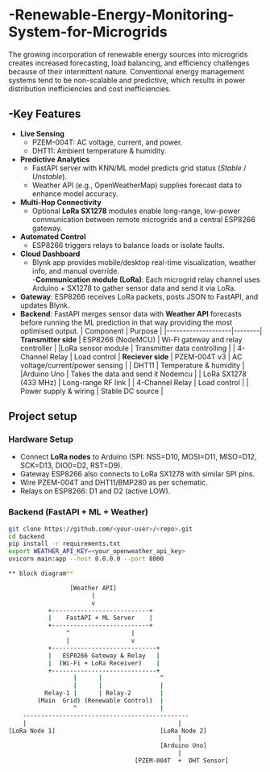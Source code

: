 # -Renewable-Energy-Monitoring-System-for-Microgrids
The growing incorporation of renewable energy sources into microgrids creates increased forecasting, load balancing, and efficiency challenges because of their intermittent nature. Conventional energy management systems tend to be non-scalable and predictive, which results in power distribution inefficiencies and cost inefficiencies. 
## -Key Features
- **Live Sensing**  
  - PZEM-004T: AC voltage, current, and power.  
  - DHT11: Ambient temperature & humidity.  
- **Predictive Analytics**  
  - FastAPI server with KNN/ML model predicts grid status (*Stable* / *Unstable*).  
  - Weather API (e.g., OpenWeatherMap) supplies forecast data to enhance model accuracy.  
- **Multi-Hop Connectivity**  
  - Optional **LoRa SX1278** modules enable long-range, low-power communication between remote microgrids and a central ESP8266 gateway.  
- **Automated Control**  
  - ESP8266 triggers relays to balance loads or isolate faults.  
- **Cloud Dashboard**  
  - Blynk app provides mobile/desktop real-time visualization, weather info, and manual override.  
-**Communication module (LoRa)**: Each microgrid relay channel uses Arduino + SX1278 to gather sensor data and send it via LoRa.
- **Gateway**: ESP8266 receives LoRa packets, posts JSON to FastAPI, and updates Blynk.
- **Backend**: FastAPI merges sensor data with **Weather API** forecasts before running the ML prediction in that way providing the most optimised output.
| Component          | Purpose |
|--------------------|--------|
**Transmitter side**
| ESP8266 (NodeMCU)  | Wi-Fi gateway and relay controller | 
|LoRa sensor module  | Transmitter data controlling       |
| 4-Channel Relay    | Load control                       |
**Reciever side**
| PZEM-004T v3       | AC voltage/current/power sensing   |
| DHT11              | Temperature & humidity             |
|Arduino Uno         | Takes the data and send it Nodemcu |
| LoRa SX1278 (433 MHz) | Long-range RF link              |
| 4-Channel Relay       |       Load control              |
| Power supply & wiring | Stable DC source                |
##  Project setup ##

### Hardware Setup
- Connect **LoRa nodes** to Arduino (SPI: NSS=D10, MOSI=D11, MISO=D12, SCK=D13, DIO0=D2, RST=D9).
- Gateway ESP8266 also connects to LoRa SX1278 with similar SPI pins.
- Wire PZEM-004T and DHT11/BMP280 as per schematic.
- Relays on ESP8266: D1 and D2 (active LOW).

### Backend (FastAPI + ML + Weather)
```bash
git clone https://github.com/<your-user>/<repo>.git
cd backend
pip install -r requirements.txt
export WEATHER_API_KEY=<your_openweather_api_key>
uvicorn main:app --host 0.0.0.0 --port 8000

** block diagram**

                 [Weather API]
                       |
                       v
           +---------------------------+
           |    FastAPI + ML Server    |
           +---------------------------+
                ^                 |
                |                 v
           +-----------------------------+
           |   ESP8266 Gateway & Relay   |
           |  (Wi-Fi + LoRa Receiver)    |
           +-----------------------------+
                  |      |                ^
                  |      |                |
          Relay-1 |      | Relay-2        |
        (Main  Grid) (Renewable Control)  |
                  ^                       |
    ----------------------------------------------
    |                                          |
[LoRa Node 1]                             [LoRa Node 2]
                                               |
                                          [Arduino Uno]
                                               |
                                   [PZEM-004T  +  DHT Sensor]

